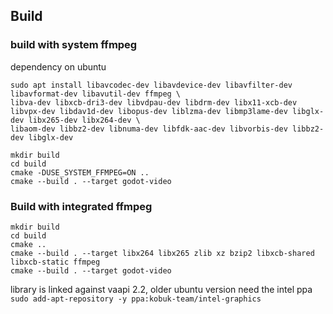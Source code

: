 ## Build

### build with system ffmpeg

dependency on ubuntu

```
sudo apt install libavcodec-dev libavdevice-dev libavfilter-dev libavformat-dev libavutil-dev ffmpeg \
libva-dev libxcb-dri3-dev libvdpau-dev libdrm-dev libx11-xcb-dev libvpx-dev libdav1d-dev libopus-dev liblzma-dev libmp3lame-dev libglx-dev libx265-dev libx264-dev \
libaom-dev libbz2-dev libnuma-dev libfdk-aac-dev libvorbis-dev libbz2-dev libglx-dev
```

```
mkdir build
cd build
cmake -DUSE_SYSTEM_FFMPEG=ON ..
cmake --build . --target godot-video
```

### Build with integrated ffmpeg

```
mkdir build
cd build
cmake ..
cmake --build . --target libx264 libx265 zlib xz bzip2 libxcb-shared libxcb-static ffmpeg
cmake --build . --target godot-video
```

library is linked against vaapi 2.2, older ubuntu version need the intel ppa
```sudo add-apt-repository -y ppa:kobuk-team/intel-graphics```